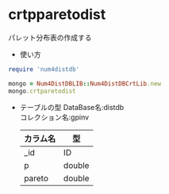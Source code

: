 crtpparetodist
==============
パレット分布表の作成する

* 使い方

```ruby
require 'num4distdb'

mongo = Num4DistDBLIB::Num4DistDBCrtLib.new
mongo.crtparetodist
```

* テーブルの型
  DataBase名:distdb  
  コレクション名:gpinv  

  |カラム名|型    |
  |-------|------|
  |_id    |ID    |
  |p      |double|
  |pareto |double|

